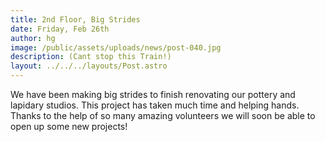 ```yaml
---
title: 2nd Floor, Big Strides
date: Friday, Feb 26th
author: hg
image: /public/assets/uploads/news/post-040.jpg
description: (Cant stop this Train!)
layout: ../../../layouts/Post.astro
---
```


We have been making big strides to finish renovating our pottery and lapidary studios. This project has taken much time and helping hands. Thanks to the help of so many amazing volunteers we will soon be able to open up some new projects!
